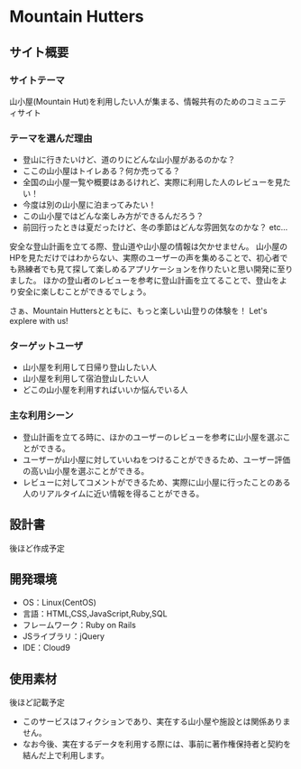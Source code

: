 # Mountain Hutters

## サイト概要


### サイトテーマ
山小屋(Mountain Hut)を利用したい人が集まる、情報共有のためのコミュニティサイト
​
### テーマを選んだ理由
- 登山に行きたいけど、道のりにどんな山小屋があるのかな？
- ここの山小屋はトイレある？何か売ってる？
- 全国の山小屋一覧や概要はあるけれど、実際に利用した人のレビューを見たい！
- 今度は別の山小屋に泊まってみたい！
- この山小屋ではどんな楽しみ方ができるんだろう？
- 前回行ったときは夏だったけど、冬の季節はどんな雰囲気なのかな？
etc...

安全な登山計画を立てる際、登山道や山小屋の情報は欠かせません。
山小屋のHPを見ただけではわからない、実際のユーザーの声を集めることで、初心者でも熟練者でも見て探して楽しめるアプリケーションを作りたいと思い開発に至りました。
ほかの登山者のレビューを参考に登山計画を立てることで、登山をより安全に楽しむことができるでしょう。

さぁ、Mountain Huttersとともに、もっと楽しい山登りの体験を！
Let's explere with us!
​
### ターゲットユーザ
- 山小屋を利用して日帰り登山したい人
- 山小屋を利用して宿泊登山したい人
- どこの山小屋を利用すればいいか悩んでいる人
​
### 主な利用シーン
- 登山計画を立てる時に、ほかのユーザーのレビューを参考に山小屋を選ぶことができる。
- ユーザーが山小屋に対していいねをつけることができるため、ユーザー評価の高い山小屋を選ぶことができる。
- レビューに対してコメントができるため、実際に山小屋に行ったことのある人のリアルタイムに近い情報を得ることができる。
​
## 設計書
後ほど作成予定
​
## 開発環境
- OS：Linux(CentOS)
- 言語：HTML,CSS,JavaScript,Ruby,SQL
- フレームワーク：Ruby on Rails
- JSライブラリ：jQuery
- IDE：Cloud9
​
## 使用素材
後ほど記載予定

- このサービスはフィクションであり、実在する山小屋や施設とは関係ありません。
- なお今後、実在するデータを利用する際には、事前に著作権保持者と契約を結んだ上で利用します。